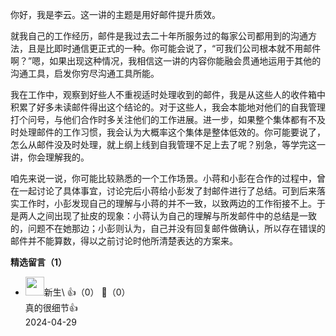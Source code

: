 你好，我是李云。这一讲的主题是用好邮件提升质效。

就我自己的工作经历，邮件是我过去二十年所服务过的每家公司都用到的沟通方法，且是比即时通信更正式的一种。你可能会说了，“可我们公司根本就不用邮件啊？”嗯，如果出现这种情况，我相信这一讲的内容你能融会贯通地运用于其他的沟通工具，启发你穷尽沟通工具所能。

我在工作中，观察到好些人不重视适时处理收到的邮件，我是从这些人的收件箱中积累了好多未读邮件得出这个结论的。对于这些人，我会本能地对他们的自我管理打个问号，与他们合作时多关注他们的工作进展。进一步，如果整个集体都有不及时处理邮件的工作习惯，我会认为大概率这个集体是整体低效的。你可能要说了，怎么从邮件没及时处理，就上纲上线到自我管理不足上去了呢？别急，等学完这一讲，你会理解我的。

咱先来说一说，你可能比较熟悉的一个工作场景。小蒋和小彭在合作的过程中，曾在一起讨论了具体事宜，讨论完后小蒋给小彭发了封邮件进行了总结。可到后来落实工作时，小彭发现自己的理解与小蒋的并不一致，以致两边的工作衔接不上。于是两人之间出现了扯皮的现象：小蒋认为自己的理解与所发邮件中的总结是一致的，问题不在她那边；小彭则认为，自己并没有回复邮件做确认，所以存在错误的邮件并不能算数，得以之前讨论时他所清楚表达的方案来。
<div><strong>精选留言（1）</strong></div><ul>
<li><img src="https://static001.geekbang.org/account/avatar/00/12/57/f0/f6155d5f.jpg" width="30px"><span>新生\</span> 👍（0） 💬（0）<div>真的很细节👍</div>2024-04-29</li><br/>
</ul>